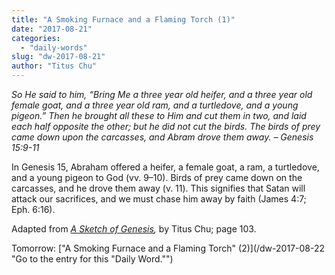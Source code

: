 ```yaml
---
title: "A Smoking Furnace and a Flaming Torch (1)"
date: "2017-08-21"
categories: 
  - "daily-words"
slug: "dw-2017-08-21"
author: "Titus Chu"
---
```


_So He said to him, “Bring Me a three year old heifer, and a three year old female goat, and a three year old ram, and a turtledove, and a young pigeon.” Then he brought all these to Him and cut them in two, and laid each half opposite the other; but he did not cut the birds. The birds of prey came down upon the carcasses, and Abram drove them away._ _– Genesis 15:9-11_

In Genesis 15, Abraham offered a heifer, a female goat, a ram, a turtledove, and a young pigeon to God (vv. 9–10). Birds of prey came down on the carcasses, and he drove them away (v. 11). This signifies that Satan will attack our sacrifices, and we must chase him away by faith (James 4:7; Eph. 6:16).

Adapted from _[A Sketch of Genesis](/book-gen-sketch "Go to the listing for this book."),_ by Titus Chu; page 103.

Tomorrow: ["A Smoking Furnace and a Flaming Torch" (2)](/dw-2017-08-22 "Go to the entry for this "Daily Word."")
